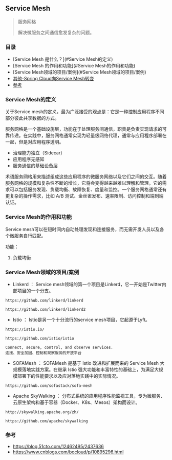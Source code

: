 ## Service Mesh

> 服务网格
> 
> 解决微服务之间通信愈发复杂的问题。

### 目录
* [Service Mesh 是什么？](#Service Mesh的定义)
* [Service Mesh 的作用和功能](#Service Mesh的作用和功能)
* [Service Mesh领域的项目/案例](#Service Mesh领域的项目/案例)
* [其他-Spring Cloud向Service Mesh转变](https://www.cnblogs.com/bocloud/p/10895296.html)
* [参考](#参考)

### Service Mesh的定义
关于Service mesh的定义，最为广泛接受的观点是：它是一种控制应用程序不同部分彼此共享数据的方式。

服务网格是一个基础设施层，功能在于处理服务间通信，职责是负责实现请求的可靠传递。在实践中，服务网格通常实现为轻量级网络代理，通常与应用程序部署在一起，但是对应用程序透明。

* 治理能力独立（Sidecar）
* 应用程序无感知
* 服务通信的基础设备层

术语服务网格用来描述组成这些应用程序的微服务网络以及它们之间的交互。随着服务网格的规模和复杂性不断的增长，它将会变得越来越难以理解和管理。它的需求可以包括服务发现、负载均衡、故障恢复、度量和监控。一个服务网格通常还有更复杂的操作需求，比如 A/B 测试、金丝雀发布、速率限制、访问控制和端到端认证。

### Service Mesh的作用和功能
Service mesh可以在短时间内自动处理发现和连接服务，而无需开发人员以及各个微服务自行匹配。

功能： 
1. 负载均衡

### Service Mesh领域的项目/案例
* Linkerd ： Service mesh领域的第一个项目是Linkerd，它一开始是Twitter内部项目的一个分支。
```text
https://github.com/linkerd/linkerd
    
https://github.com/linkerd/linkerd2
```

* Istio ： Istio是另一个十分流行的service mesh项目，它起源于Lyft。 
```text
https://istio.io/

https://github.com/istio/istio

Connect, secure, control, and observe services.
连接、安全加固、控制和观察服务的开放平台
```

* SOFAMesh ： SOFAMesh 是基于 Istio 改进和扩展而来的 Service Mesh 大规模落地实践方案。在继承 Istio 强大功能和丰富特性的基础上，为满足大规模部署下的性能要求以及应对落地实践中的实际情况。
```text
https://github.com/sofastack/sofa-mesh
```

* Apache SkyWalking ： 分布式系统的应用程序性能监视工具，专为微服务、云原生架构和基于容器（Docker、K8s、Mesos）架构而设计。
```text
http://skywalking.apache.org/zh/

https://github.com/apache/skywalking
```

### 参考
* https://blog.51cto.com/12462495/2437636
* https://www.cnblogs.com/bocloud/p/10895296.html